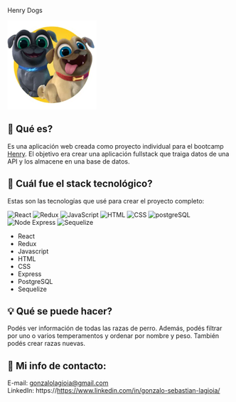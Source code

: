  Henry Dogs

<p align="left">
  <img height="200" src="./dog.png" />
</p>

## 🤔 Qué es?
Es una aplicación web creada como proyecto individual para el bootcamp <a href="https://soyhenry.com/">Henry</a>. El objetivo era crear una aplicación fullstack que traiga datos de una API y los almacene en una base de datos.

## 🧱 Cuál fue el stack tecnológico? 
Estas son las tecnologías que usé para crear el proyecto completo:
<div>
<img width="8%" alt="React" src="https://user-images.githubusercontent.com/82492849/127186826-fa23931b-dca7-46db-b33d-4caf6afd984c.png" />
<img width="8%" alt="Redux" src="https://user-images.githubusercontent.com/82492849/127186837-dd9080f1-f335-4c9e-a330-041332a4905a.png" />
<img width="8%" alt="JavaScript" src="https://user-images.githubusercontent.com/82492849/127186839-fded5ee4-3581-419d-aeab-9b4883453980.png" />
<img width="8%" alt="HTML" src="https://upload.wikimedia.org/wikipedia/commons/thumb/6/61/HTML5_logo_and_wordmark.svg/230px-HTML5_logo_and_wordmark.svg.png" />
<img width="14%" alt="CSS" src="http://1000marcas.net/wp-content/uploads/2021/02/CSS-Logo.png" />
<img width="7%" alt="postgreSQL" src="https://user-images.githubusercontent.com/82492849/127188901-1886ca46-c80f-4d3f-8f94-48c57f94369d.png" />
<img width="13%" alt="Node Express" src="https://miro.medium.com/max/365/1*Jr3NFSKTfQWRUyjblBSKeg.png" />
<img width="8%" alt="Sequelize" src="https://user-images.githubusercontent.com/82492849/127190950-c9023b24-1d27-4502-9c39-b84915a667ae.png" />
 </div>

- React
- Redux
- Javascript
- HTML
- CSS
- Express
- PostgreSQL
- Sequelize

## 💡 Qué se puede hacer?
Podés ver información de todas las razas de perro. Además, podés filtrar por uno o varios temperamentos y ordenar por nombre y peso. También podés crear razas nuevas.

## 💬 Mi info de contacto:
E-mail: gonzalolagioia@gmail.com\
LinkedIn: https://https://www.linkedin.com/in/gonzalo-sebastian-lagioia/
